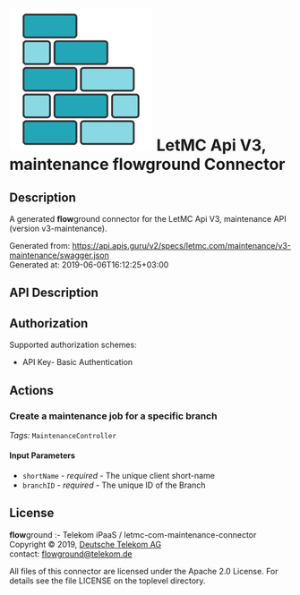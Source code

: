 # ![LOGO](logo.png) LetMC Api V3, maintenance **flow**ground Connector

## Description

A generated **flow**ground connector for the LetMC Api V3, maintenance API (version v3-maintenance).

Generated from: https://api.apis.guru/v2/specs/letmc.com/maintenance/v3-maintenance/swagger.json<br/>
Generated at: 2019-06-06T16:12:25+03:00

## API Description



## Authorization

Supported authorization schemes:
- API Key- Basic Authentication

## Actions

### Create a maintenance job for a specific branch

*Tags:* `MaintenanceController`

#### Input Parameters
* `shortName` - _required_ - The unique client short-name
* `branchID` - _required_ - The unique ID of the Branch

## License

**flow**ground :- Telekom iPaaS / letmc-com-maintenance-connector<br/>
Copyright © 2019, [Deutsche Telekom AG](https://www.telekom.de)<br/>
contact: flowground@telekom.de

All files of this connector are licensed under the Apache 2.0 License. For details
see the file LICENSE on the toplevel directory.
